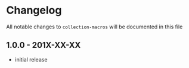# Changelog

All notable changes to `collection-macros` will be documented in this file

## 1.0.0 - 201X-XX-XX

- initial release
